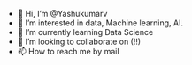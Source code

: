 - 👋 Hi, I’m @Yashukumarv
- 👀 I’m interested in data, Machine learning, AI.
- 🌱 I’m currently learning Data Science
- 💞️ I’m looking to collaborate on (!!)
- 📫 How to reach me by mail

<!---
Yashukumarv/Yashukumarv is a ✨ special ✨ repository because its `README.md` (this file) appears on your GitHub profile.
You can click the Preview link to take a look at your changes.
--->
